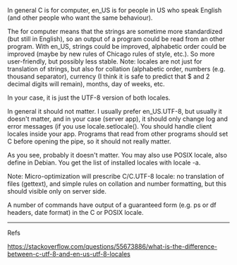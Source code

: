 In general C is for computer, en_US is for people in US who speak English (and other people who want the same behaviour).

The for computer means that the strings are sometime more standardized (but still in English), so an output of a program could be read from an other program. With en_US, strings could be improved, alphabetic order could be improved (maybe by new rules of Chicago rules of style, etc.). So more user-friendly, but possibly less stable. Note: locales are not just for translation of strings, but also for collation (alphabetic order, numbers (e.g. thousand separator), currency (I think it is safe to predict that $ and 2 decimal digits will remain), months, day of weeks, etc.

In your case, it is just the UTF-8 version of both locales.

In general it should not matter. I usually prefer en_US.UTF-8, but usually it doesn't matter, and in your case (server app), it should only change log and error messages (if you use locale.setlocale(). You should handle client locales inside your app. Programs that read from other programs should set C before opening the pipe, so it should not really matter.

As you see, probably it doesn't matter. You may also use POSIX locale, also define in Debian. You get the list of installed locales with locale -a.

Note: Micro-optimization will prescribe C/C.UTF-8 locale: no translation of files (gettext), and simple rules on collation and number formatting, but this should visible only on server side.

A number of commands have output of a guaranteed form (e.g. ps or df headers, date format) in the C or POSIX locale.

***
Refs

https://stackoverflow.com/questions/55673886/what-is-the-difference-between-c-utf-8-and-en-us-utf-8-locales